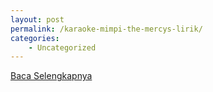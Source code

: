 ```yaml
---
layout: post
permalink: /karaoke-mimpi-the-mercys-lirik/
categories:
    - Uncategorized
---
```


[Baca Selengkapnya](/09)